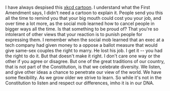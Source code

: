 I have always despised this <a href="http://scripting.com/images/2019/11/06/cartoon.png">xkcd cartoon</a>. I understand what the First Amendment says, I didn't need a cartoon to explain it. People send you this all the time to remind you that your big mouth could cost you your job, and over time a lot more, as the social mob learned how to cancel people in bigger ways all the time. Is that something to be proud of? That you're so intolerant of other views that your reaction is to punish people for expressing them. I remember when the social mob learned that an exec at a tech company had given money to a oppose a ballot measure that would give same-sex couples the right to marry. He lost his job. I get it -- you had the right to do it. But that doesn't make it right. I don't care one way or the other if you agree or disagree. But one of the great traditions of our country, that is not part of the Constitution, is that we celebrate diversity. We listen, and give other ideas a chance to penetrate our view of the world. We have some flexibility. As we grow older we strive to learn. So while it's not in the Constitution to listen and respect our differences, imho it is in our DNA. 
